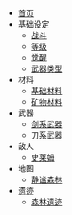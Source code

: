 * [首页](README.md)
* 基础设定
    * [战斗](基础设定\战斗.md)
    * [等级](基础设定\等级.md)
    * [觉醒](基础设定\觉醒.md)
    * [武器类型](基础设定\武器类型.md)
* 材料
    * [基础材料](材料\基础材料.md)
    * [矿物材料](材料\矿物材料.md)
* 武器
    * [剑系武器](武器\剑系武器.md)
    * [刀系武器](武器\刀系武器.md)
* 敌人
    * [史莱姆](敌人\史莱姆.md)
* 地图 
    * [静谧森林](世界地图\静谧森林(T1).md)
* 遗迹 
    * [森林遗迹](遗迹\森林遗迹.md)